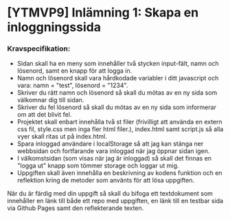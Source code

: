 # [YTMVP9] Inlämning 1: Skapa en inloggningssida

### Kravspecifikation:
- Sidan skall ha en meny som innehåller två stycken input-fält,  namn och lösenord, samt en knapp för att logga in.
- Namn och lösenord skall vara hårdkodade variabler i ditt javascript och vara: namn = "test", lösenord = "1234".
- Skriver du rätt namn och lösenord så skall du mötas av en ny sida som välkomnar dig till sidan.
- Skriver du fel lösenord så skall du mötas av en ny sida som informerar om att det blivit fel.
- Projektet skall enbart innehålla två st filer (frivilligt att använda en extern css fil, style.css men inga fler html filer.), index.html samt script.js så alla vyer skall ritas ut på index.html.
- Spara inloggad användare i localStorage så att jag kan stänga ner webbsidan och fortfarande vara inloggad när jag öppnar sidan igen.
- I välkomstsidan (som visas när jag är inloggad) så skall det finnas en "logga ut" knapp som tömmer storage och loggar ut mig.
- Uppgiften skall även innehålla en beskrivning av kodens funktion och en reflektion kring de metoder som använts för att lösa uppgiften.

När du är färdig med din uppgift så skall du bifoga ett textdokument som innehåller en länk till både ett repo med uppgiften, en länk till en testbar sida via Github Pages samt den reflekterande texten.
